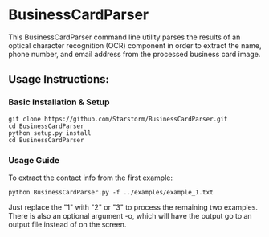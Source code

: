 # BusinessCardParser

This BusinessCardParser command line utility parses the results of an optical character recognition (OCR) component in order to extract the name, phone number, and email address from the processed business card image.

## Usage Instructions:

### Basic Installation & Setup
```
git clone https://github.com/Starstorm/BusinessCardParser.git
cd BusinessCardParser
python setup.py install
cd BusinessCardParser
```
### Usage Guide
To extract the contact info from the first example:
```
python BusinessCardParser.py -f ../examples/example_1.txt
```
Just replace the "1" with "2" or "3" to process the remaining two examples. There is also an optional argument -o, which will have the output go to an output file instead of on the screen.
